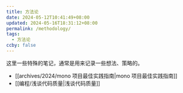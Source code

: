 ```yaml
---
title: 方法论
date: 2024-05-12T10:41:49+08:00
updated: 2024-05-16T18:31:12+08:00
permalink: /methodology/
tags:
  - 方法论
ccby: false
---
```

这里一些特殊的笔记，通常是用来记录一些想法、策略的。

+ [[archives/2024/mono 项目最佳实践指南|mono 项目最佳实践指南]]
+ [[编程/浅谈代码质量|浅谈代码质量]]

